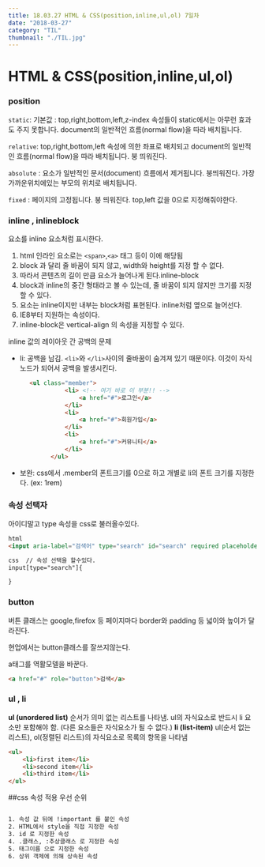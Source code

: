 ```yaml
---
title: 18.03.27 HTML & CSS(position,inline,ul,ol) 7일차
date: "2018-03-27"
category: "TIL"
thumbnail: "./TIL.jpg"
---
```


# HTML & CSS(position,inline,ul,ol)

### position

`static`: 기본값 : top,right,bottom,left,z-index 속성들이 static에서는 아무런 효과도 주지 못합니다. document의 일반적인 흐름(normal flow)을 따라 배치됩니다.

`relative`:  top,right,bottom,left 속성에 의한 좌표로 배치되고 document의 일반적인 흐름(normal flow)을 따라 배치됩니다. 붕 띄워진다.

`absolute` : 요소가 일반적인 문서(document) 흐름에서 제거됩니다. 붕띄워진다. 가장가까운위치에있는 부모의 위치로 배치됩니다.

`fixed` : 페이지의 고정됩니다. 붕 띄워진다. top,left 값을 0으로 지정해줘야한다.



### inline , inlineblock

요소를 inline 요소처럼 표시한다.

1. html 인라인 요소로는 `<span>`,`<a>` 태그 등이 이에 해당됨
2. block 과 달리 줄 바꿈이 되지 않고, width와 height를 지정 할 수 없다.
3. 따라서 콘텐츠의 길이 만큼 요소가 늘어나게 된다.inline-block
4. block과 inline의 중간 형태라고 볼 수 있는데, 줄 바꿈이 되지 않지만 크기를 지정 할 수 있다.
5. 요소는 inline이지만 내부는 block처럼 표현된다. inline처럼 옆으로 늘어선다.
6. IE8부터 지원하는 속성이다.
7. inline-block은 vertical-align 의 속성을 지정할 수 있다.

inline 값의 레이아웃 간 공백의 문제

- li: 공백을 남김. `<li>`와 `</li>`사이의 줄바꿈이 숨겨져 있기 때문이다. 이것이 자식 노드가 되어서 공백을 발생시킨다.<br/>
```html
      <ul class="member">
                <li> <!-- 여기 바로 이 부분!! -->
                    <a href="#">로그인</a>
                </li>
                <li>
                    <a href="#">회원가입</a>
                </li>
                <li>
                    <a href="#">커뮤니티</a>
                </li>
            </ul>
```
- 보완: css에서 .member의 폰트크기를 0으로 하고 개별로 li의 폰트 크기를 지정한다. (ex: 1rem)

### 속성 선택자

아이디말고 type 속성을 css로 불러올수있다.

```html
html
<input aria-label="검색어" type="search" id="search" required placeholder="검색어를 입력하세요.">
```

```html
css  // 속성 선택을 할수있다.
input[type="search"]{

}
```



### button

버튼 클래스는 google,firefox 등 페이지마다 border와 padding 등 넓이와 높이가 달라진다.

현업에서는 button클래스를 잘쓰지않는다.

a태그를 역활모델을 바꾼다.

```html
<a href="#" role="button">검색</a>
```



### ul , li

**ul (unordered list)**
순서가 의미 없는 리스트를 나타냄.
ul의 자식요소로 반드시 li 요소만 포함해야 함. (다른 요소들은 자식요소가 될 수 없다.)
**li (list-item)**
ul(순서 없는 리스트), ol(정렬된 리스트)의 자식요소로 목록의 항목을 나타냄

```html
<ul>
    <li>first item</li>
    <li>second item</li>
    <li>third item</li>
</ul>
```

##css 속성 적용 우선 순위

```html

1. 속성 값 뒤에 !important 를 붙인 속성
2. HTML에서 style을 직접 지정한 속성
3. id 로 지정한 속성
4. .클래스, :추상클래스 로 지정한 속성
5. 태그이름 으로 지정한 속성
6. 상위 객체에 의해 상속된 속성

```
